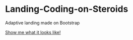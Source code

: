 # Landing-Coding-on-Steroids
Adaptive landing made on Bootstrap 

[Show me what it looks like!](https://darkzarich.github.io/Landing-Coding-on-Steroids/)

